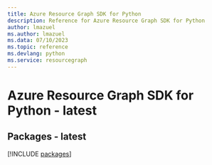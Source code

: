 ```yaml
---
title: Azure Resource Graph SDK for Python
description: Reference for Azure Resource Graph SDK for Python
author: lmazuel
ms.author: lmazuel
ms.data: 07/10/2023
ms.topic: reference
ms.devlang: python
ms.service: resourcegraph
---
```

# Azure Resource Graph SDK for Python - latest
## Packages - latest
[!INCLUDE [packages](resource-graph-index.md)]